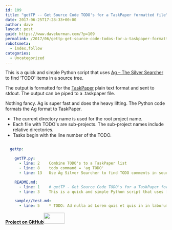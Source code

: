 ```yaml
---
id: 109
title: "getTP -- Get Source Code TODO's for a TaskPaper formatted file"
date: 2017-06-25T17:28:33+00:00
author: dave
layout: post
guid: https://www.davekurman.com/?p=109
permalink: /2017/06/gettp-get-source-code-todos-for-a-taskpaper-formatted-file/
robotsmeta:
  - index,follow
categories:
  - Uncategorized
---
```

This is a quick and simple Python script that uses [Ag &#8211; The Silver Searcher](https://github.com/ggreer/the_silver_searcher) to find &#8216;TODO&#8217; items in a source tree.

The output is formatted for the [TaskPaper](https://www.taskpaper.com/) plain text format and sent to stdout. The output can be piped to a .taskpaper file.

Nothing fancy. Ag is super fast and does the heavy lifting. The Python code formats the Ag format to TaskPaper.

* The current directory name is used for the root project name.
* Each file with TODO's are sub-projects. The sub-project names include relative directories.
* Tasks begin with the line number of the TODO.

```yaml

  gettp:

    getTP.py:
      - line: 2    Combine TODO's to a TaskPaper list
      - line: 8    todo_command = 'ag TODO'
      - line: 13   Use Ag Silver Searcher to find TODO comments in source

    README.md:
      - line: 1    # getTP - Get Source Code TODO's for a TaskPaper formatted file
      - line: 3    This is a quick and simple Python script that uses [Ag - The Silver Searcher]...

    sample//test.md:
      - line: 5    * TODO: Ad nulla ad Lorem quis et quis in in laborum incididunt adipisicing occaecat id voluptate.

```

**[Project on GitHub](https://github.com/p7th0n/getTP)[<img class="alignnone" src="https://www.davekurman.com/wp-content/uploads/2017/06/github-mark-300x158.png" alt="" width="65" height="34" />](https://github.com/p7th0n/getTP)**
